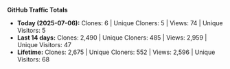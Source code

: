 
**GitHub Traffic Totals**

- **Today (2025-07-06):** Clones: 6 | Unique Cloners: 5 | Views: 74 | Unique Visitors: 5
- **Last 14 days:** Clones: 2,490 | Unique Cloners: 485 | Views: 2,959 | Unique Visitors: 47
- **Lifetime:** Clones: 2,675 | Unique Cloners: 552 | Views: 2,596 | Unique Visitors: 68
